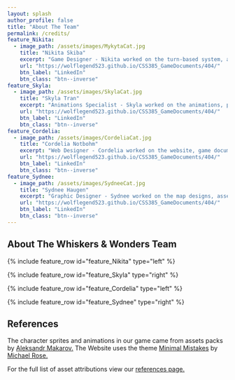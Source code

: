 ```yaml
---
layout: splash
author_profile: false
title: "About The Team"
permalink: /credits/
feature_Nikita:
  - image_path: /assets/images/MykytaCat.jpg
    title: "Nikita Skiba"
    excerpt: "Game Designer - Nikita worked on the turn-based system, actions, UI elements, sound effects, and enemy AI."
    url: "https://wolflegend523.github.io/CSS385_GameDocuments/404/"
    btn_label: "LinkedIn"
    btn_class: "btn--inverse"
feature_Skyla:
  - image_path: /assets/images/SkylaCat.jpg
    title: "Skyla Tran"
    excerpt: "Animations Specialist - Skyla worked on the animations, player movement, the title/end screens, and the level designs"
    url: "https://wolflegend523.github.io/CSS385_GameDocuments/404/"
    btn_label: "LinkedIn"
    btn_class: "btn--inverse"
feature_Cordelia:
  - image_path: /assets/images/CordeliaCat.jpg
    title: "Cordelia Notbohm"
    excerpt: "Web Designer - Cordelia worked on the website, game documentation, playtest documentation, and the tutorial system"
    url: "https://wolflegend523.github.io/CSS385_GameDocuments/404/"
    btn_label: "LinkedIn"
    btn_class: "btn--inverse"
feature_Sydnee:
  - image_path: /assets/images/SydneeCat.jpg
    title: "Sydnee Haugen"
    excerpt: "Graphic Designer - Sydnee worked on the map designs, asset choices, game theming, and player attacks"
    url: "https://wolflegend523.github.io/CSS385_GameDocuments/404/"
    btn_label: "LinkedIn"
    btn_class: "btn--inverse"
---
```


## About The Whiskers & Wonders Team

{% include feature_row id="feature_Nikita" type="left" %}

{% include feature_row id="feature_Skyla" type="right" %}

{% include feature_row id="feature_Cordelia" type="left" %}

{% include feature_row id="feature_Sydnee" type="right" %}


## References

The character sprites and animations in our game came from assets packs by [Aleksandr Makarov.](https://iknowkingrabbit.itch.io/) 
The Website uses the theme [Minimal Mistakes](https://mademistakes.com/work/jekyll-themes/minimal-mistakes/) by [Michael Rose.](https://mademistakes.com/about/)

For the full list of asset attributions view our [references page.](https://wolflegend523.github.io/CSS385_GameDocuments/references/) 
